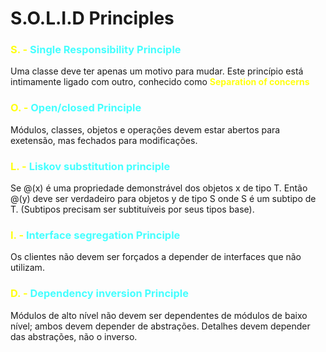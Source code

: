 # S.O.L.I.D Principles

### <span style="color: #ff1;">S. - </span><span style="color: #4ff;">Single Responsibility Principle</span>

Uma classe deve ter apenas um motivo para mudar. Este princípio está intimamente ligado com outro, conhecido como <strong style="color: #ff1;">Separation of concerns</strong>
<br>

### <span style="color: #ff1;">O. - </span><span style="color: #4ff;">Open/closed Principle</span>

Módulos, classes, objetos e operações devem estar abertos para exetensão, mas fechados para modificações.
<br>

### <span style="color: #ff1;">L. - </span><span style="color: #4ff;">Liskov substitution principle</span>

Se @(x) é uma propriedade demonstrável dos objetos x de tipo T. Então @(y) deve ser verdadeiro para objetos y de tipo S onde S é um subtipo de T. (Subtipos precisam ser subtituíveis por seus tipos base).
<br>

### <span style="color: #ff1;">I. - </span><span style="color: #4ff;">Interface segregation Principle</span>

Os clientes não devem ser forçados a depender de interfaces que não utilizam.
<br>

### <span style="color: #ff1;">D. - </span><span style="color: #4ff;">Dependency inversion Principle</span>

Módulos de alto nível não devem ser dependentes de módulos de baixo nível; ambos devem depender de abstrações. Detalhes devem depender das abstrações, não o inverso.
<br>
